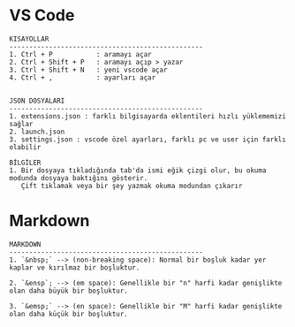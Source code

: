 # VS Code
	KISAYOLLAR
	-------------------------------------------------
	1. Ctrl + P           : aramayı açar
	2. Ctrl + Shift + P   : aramayı açıp > yazar
	3. Ctrl + Shift + N   : yeni vscode açar
	4. Ctrl + ,           : ayarları açar


	JSON DOSYALARI
	-------------------------------------------------
	1. extensions.json : farklı bilgisayarda eklentileri hızlı yüklememizi sağlar
	2. launch.json
	3. settings.json : vscode özel ayarları, farklı pc ve user için farklı olabilir

	BİLGİLER
	1. Bir dosyaya tıkladığında tab'da ismi eğik çizgi olur, bu okuma modunda dosyaya baktığını gösterir. 
	   Çift tıklamak veya bir şey yazmak okuma modundan çıkarır

# Markdown
	MARKDOWN
	-------------------------------------------------
	1. `&nbsp;` --> (non-breaking space): Normal bir boşluk kadar yer kaplar ve kırılmaz bir boşluktur.

	2. `&ensp`; --> (em space): Genellikle bir "n" harfi kadar genişlikte olan daha büyük bir boşluktur.

	3. `&emsp;` --> (en space): Genellikle bir "M" harfi kadar genişlikte olan daha küçük bir boşluktur.



	

